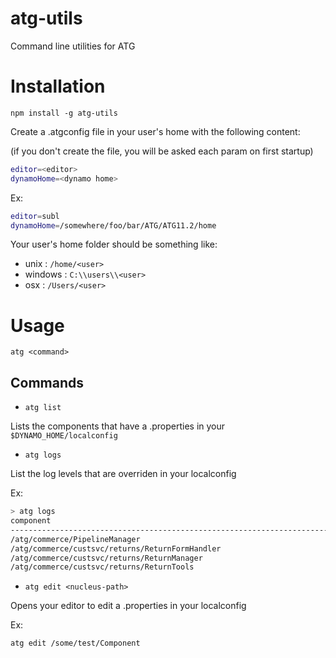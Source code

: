 atg-utils
===

Command line utilities for ATG


# Installation

`npm install -g atg-utils`

Create a .atgconfig file in your user's home with the following content:

(if you don't create the file, you will be asked each param on first startup)

```bash
editor=<editor>
dynamoHome=<dynamo home>
```

Ex:

```bash
editor=subl
dynamoHome=/somewhere/foo/bar/ATG/ATG11.2/home
```


Your user's home folder should be something like:

 - unix : `/home/<user>`
 - windows : `C:\\users\\<user>`
 - osx : `/Users/<user>`


# Usage

`atg <command>`

## Commands

- `atg list`

Lists the components that have a .properties in your `$DYNAMO_HOME/localconfig`

- `atg logs`

List the log levels that are overriden in your localconfig

Ex:

```sh
> atg logs
component                                                                                        loggingDebug  loggingInfo
-----------------------------------------------------------------------------------------------  ------------  ----------                                                                                                              
/atg/commerce/PipelineManager                                                                    false         true       
/atg/commerce/custsvc/returns/ReturnFormHandler                                                  true                     
/atg/commerce/custsvc/returns/ReturnManager                                                      false                    
/atg/commerce/custsvc/returns/ReturnTools                                                        true           
```

- `atg edit <nucleus-path>`

Opens your editor to edit a .properties in your localconfig

Ex:

`atg edit /some/test/Component`